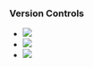 ### Version Controls
* ![](https://img.shields.io/badge/Git-informational?style=flat&logo=git&logoColor=white&label=Tools&color=%23F05032)
* ![](https://img.shields.io/badge/GitLab-informational?style=flat&logo=gitlab&logoColor=white&label=Tools&color=%23FC6D26)
* ![](https://img.shields.io/badge/GitHub-informational?style=flat&logo=github&logoColor=white&label=Tools&color=%23181717)